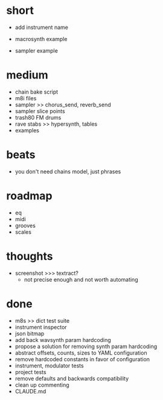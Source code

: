 # short

- add instrument name

- macrosynth example
- sampler example

# medium

- chain bake script
- m8i files
- sampler >> chorus_send, reverb_send
- sampler slice points
- trash80 FM drums
- rave stabs >> hypersynth, tables
- examples

# beats

- you don't need chains model, just phrases

# roadmap

- eq
- midi
- grooves
- scales

# thoughts

- screenshot >>> textract?
  - not precise enough and not worth automating

# done

- m8s >> dict test suite
- instrument inspector
- json bitmap
- add back wavsynth param hardcoding
- propose a solution for removing synth param hardcoding
- abstract offsets, counts, sizes to YAML configuration
- remove hardcoded constants in favor of configuration
- instrument, modulator tests
- project tests
- remove defaults and backwards compatibility
- clean up commenting
- CLAUDE.md

